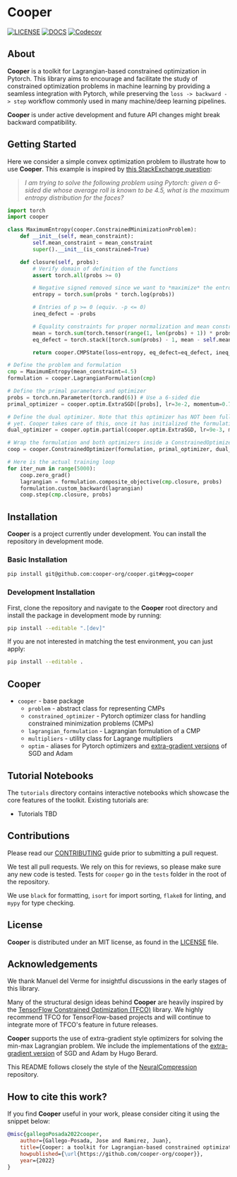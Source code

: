 # Cooper

[![LICENSE](https://img.shields.io/badge/license-MIT-blue.svg)](https://github.com/cooper-org/cooper/tree/master/LICENSE)
[![DOCS](https://readthedocs.org/projects/torch-cooper/badge/?version=latest)](https://torch-cooper.readthedocs.io/en/latest/?version=latest)
[![Codecov](https://codecov.io/gh/cooper-org/cooper/branch/dev/graph/badge.svg?token=1AKM2EQ7RT)](https://codecov.io/gh/cooper-org/cooper/branch/dev/graph/badge.svg?token=1AKM2EQ7RT)

## About

**Cooper** is a toolkit for Lagrangian-based constrained optimization in Pytorch.
This library aims to encourage and facilitate the study of constrained
optimization problems in machine learning by providing a seamless integration
with Pytorch, while preserving the `loss -> backward -> step` workflow commonly used in many machine/deep learning pipelines.

**Cooper** is under active development and future API changes might break backward compatibility.

## Getting Started

Here we consider a simple convex optimization problem to illustrate how to use **Cooper**.
This example is inspired by [this StackExchange question](https://datascience.stackexchange.com/questions/107366/how-do-you-solve-strictly-constrained-optimization-problems-with-pytorch):

> _I am trying to solve the following problem using Pytorch: given a 6-sided die whose
> average roll is known to be 4.5, what is the maximum entropy distribution for the faces?_

```python
import torch
import cooper

class MaximumEntropy(cooper.ConstrainedMinimizationProblem):
    def __init__(self, mean_constraint):
        self.mean_constraint = mean_constraint
        super().__init__(is_constrained=True)

    def closure(self, probs):
        # Verify domain of definition of the functions
        assert torch.all(probs >= 0)

        # Negative signed removed since we want to *maximize* the entropy
        entropy = torch.sum(probs * torch.log(probs))

        # Entries of p >= 0 (equiv. -p <= 0)
        ineq_defect = -probs

        # Equality constraints for proper normalization and mean constraint
        mean = torch.sum(torch.tensor(range(1, len(probs) + 1)) * probs)
        eq_defect = torch.stack([torch.sum(probs) - 1, mean - self.mean_constraint])

        return cooper.CMPState(loss=entropy, eq_defect=eq_defect, ineq_defect=ineq_defect)

# Define the problem and formulation
cmp = MaximumEntropy(mean_constraint=4.5)
formulation = cooper.LagrangianFormulation(cmp)

# Define the primal parameters and optimizer
probs = torch.nn.Parameter(torch.rand(6)) # Use a 6-sided die
primal_optimizer = cooper.optim.ExtraSGD([probs], lr=3e-2, momentum=0.7)

# Define the dual optimizer. Note that this optimizer has NOT been fully instantiated
# yet. Cooper takes care of this, once it has initialized the formulation state.
dual_optimizer = cooper.optim.partial(cooper.optim.ExtraSGD, lr=9e-3, momentum=0.7)

# Wrap the formulation and both optimizers inside a ConstrainedOptimizer
coop = cooper.ConstrainedOptimizer(formulation, primal_optimizer, dual_optimizer)

# Here is the actual training loop
for iter_num in range(5000):
    coop.zero_grad()
    lagrangian = formulation.composite_objective(cmp.closure, probs)
    formulation.custom_backward(lagrangian)
    coop.step(cmp.closure, probs)
```

## Installation

**Cooper** is a project currently under development. You can install the
repository in development mode.

### Basic Installation

```bash
pip install git@github.com:cooper-org/cooper.git#egg=cooper
```

### Development Installation

First, clone the repository and navigate to the **Cooper** root
directory and install the package in development mode by running:

```bash
pip install --editable ".[dev]"
```

If you are not interested in matching the test environment, you can just
apply:

```bash
pip install --editable .
```

## Cooper

-   `cooper` - base package
    -   `problem` - abstract class for representing CMPs
    -   `constrained_optimizer` - Pytorch optimizer class for handling constrained minimization problems (CMPs)
    -   `lagrangian_formulation` - Lagrangian formulation of a CMP
    -   `multipliers` - utility class for Lagrange multipliers
    -   `optim` - aliases for Pytorch optimizers and [extra-gradient versions](https://github.com/GauthierGidel/Variational-Inequality-GAN/blob/master/optim/extragradient.py) of SGD and Adam

## Tutorial Notebooks

The `tutorials` directory contains interactive notebooks which showcase the core
features of the toolkit. Existing tutorials are:

-   Tutorials TBD

## Contributions

Please read our [CONTRIBUTING](https://github.com/cooper-org/cooper/tree/master/.github/CONTRIBUTING.md) guide prior to submitting a pull request.

We test all pull requests. We rely on this for reviews, so please make sure any
new code is tested. Tests for `cooper` go in the `tests` folder in
the root of the repository.

We use `black` for formatting, `isort` for import sorting, `flake8` for
linting, and `mypy` for type checking.

## License

**Cooper** is distributed under an MIT license, as found in the [LICENSE](https://github.com/cooper-org/cooper/tree/master/LICENSE) file.

## Acknowledgements

We thank Manuel del Verme for insightful discussions in the early stages of this
library.

Many of the structural design ideas behind **Cooper** are heavily inspired by the
[TensorFlow Constrained Optimization (TFCO)](https://github.com/google-research/tensorflow_constrained_optimization)
library. We highly recommend TFCO for TensorFlow-based projects and will continue
to integrate more of TFCO's feature in future releases.

**Cooper** supports the use of extra-gradient style optimizers for solving the min-max
Lagrangian problem. We include the implementations of the
[extra-gradient version](https://github.com/GauthierGidel/Variational-Inequality-GAN/blob/master/optim/extragradient.py)
of SGD and Adam by Hugo Berard.

This README follows closely the style of the [NeuralCompression](https://github.com/facebookresearch/NeuralCompression)
repository.

## How to cite this work?

If you find **Cooper** useful in your work, please consider citing it using the snippet below:

```bibtex
@misc{gallegoPosada2022cooper,
    author={Gallego-Posada, Jose and Ramirez, Juan},
    title={Cooper: a toolkit for Lagrangian-based constrained optimization},
    howpublished={\url{https://github.com/cooper-org/cooper}},
    year={2022}
}
```
